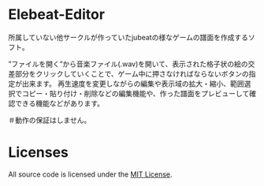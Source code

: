 # Elebeat-Editor

所属していない他サークルが作っていたjubeatの様なゲームの譜面を作成するソフト。

”ファイルを開く”から音楽ファイル(.wav)を開いて、表示された格子状の絵の交差部分をクリックしていくことで、ゲーム中に押さなければならないボタンの指定が出来ます。
再生速度を変更しながらの編集や表示域の拡大・縮小、範囲選択でコピー・貼り付け・削除などの編集機能や、作った譜面をプレビューして確認できる機能などがあります。

＃動作の保証はしません。


# Licenses

All source code is licensed under the [MIT License](https://github.com/ifapmzadu6/elebeateditor/blob/master/LICENSE).
